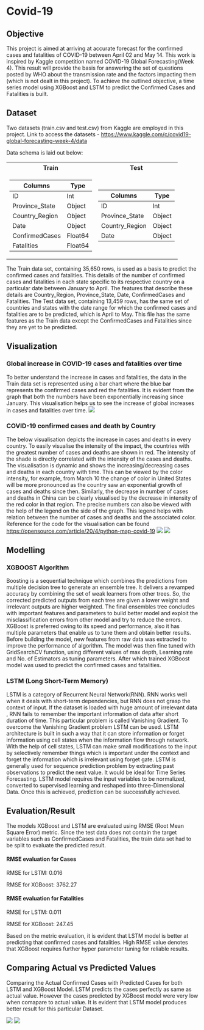 # Covid-19
## Objective
This project is aimed at arriving at accurate forecast for the confirmed cases and fatalities of COVID-19 between April 02 and May 14. This work is inspired by Kaggle competition named COVID-19 Global Forecasting(Week 4). This result will provide the basis for answering the set of questions posted by WHO about the transmission rate and the factors impacting them (which is not dealt in this project). To achieve the outlined objective, a time series model using XGBoost and LSTM to predict the Confirmed Cases and Fatalities is built.

## Dataset

Two datasets (train.csv and test.csv) from Kaggle are employed in this project. Link to access the datasets - https://www.kaggle.com/c/covid19-global-forecasting-week-4/data

Data schema is laid out below:

<table>
<tr><th><b>Train</b></th><th><b>Test</b></th></tr>
<tr><td>

|Columns|Type|
|-------|----|
|ID     |Int |
|Province_State|Object|
|Country_Region|Object|
|Date|Object|
|ConfirmedCases|Float64|
|Fatalities|Float64

</td><td>

|Columns|Type|
|-------|----|
|ID     |Int |
|Province_State|Object|
|Country_Region|Object|
|Date|Object|

</td></tr> </table>

The Train data set, containing 35,650 rows, is used as a basis to predict the confirmed cases and fatalities. This details of the number of confirmed cases and fatalities in each state specific to its respective country on a particular date between January to April. The features that describe these details are Country_Region, Province_State, Date, ConfirmedCases and Fatalities. 
The Test data set, containing 13,459 rows, has the same set of countries and states with the date range for which the confirmed cases and fatalities are to be predicted, which is April to May. This file has the same features as the Train data except the ConfirmedCases and Fatalities since they are yet to be predicted.

## Visualization
### Global increase in COVID-19 cases and fatalities over time
To better understand the increase in cases and fatalities, the data in the Train data set is represented using a bar chart where the blue bar represents the confirmed cases and red the fatalities. It is evident from the graph that both the numbers have been exponentially increasing since January. This visualisation helps us to see the increase of global increases in cases and fatalities over time.
![](Visualization_Images/Count_of_Cases_and_Deaths.png)

### COVID-19 confirmed cases and death by Country
The below visualisation depicts the increase in cases and deaths in every country. To easily visualise the intensity of the impact, the countries with the greatest number of cases and deaths are shown in red. The intensity of the shade is directly correlated with the intensity of the cases and deaths. The visualisation is dynamic and shows the increasing/decreasing cases and deaths in each country with time. This can be viewed by the color intensity, for example, from March 10 the change of color in United States will be more pronounced as the country saw an exponential growth of cases and deaths since then. Similarly, the decrease in number of cases and deaths in China can be clearly visualised by the decrease in intensity of the red color in that region. The precise numbers can also be viewed with the help of the legend on the side of the graph. This legend helps with relation between the number of cases and deaths and the associated color. 
Reference for the code for the visualisation can be found https://opensource.com/article/20/4/python-map-covid-19
![](Visualization_Images/Confirmed_Cases.png)
![](Visualization_Images/Confirmed_Deaths.png)

## Modelling
### XGBOOST Algorithm
Boosting is a sequential technique which combines the predictions from multiple decision tree to generate an ensemble tree. It delivers a revamped accuracy by combining the set of weak learners from other trees. So, the corrected predicted outputs from each tree are given a lower weight and irrelevant outputs are higher weighted.  The final ensembles tree concludes with important features and parameters to build better model and exploit the misclassification errors from other model and try to reduce the errors. XGBoost is preferred owing to its speed and performance, also it has multiple parameters that enable us to tune them and obtain better results. Before building the model, new features from raw data was extracted to improve the performance of algorithm. The model was then fine tuned with GridSearchCV function, using different values of max depth, Learning rate and No. of Estimators as tuning parameters. After which trained XGBoost model was used to predict the confirmed cases and fatalities.

### LSTM (Long Short-Term Memory)
LSTM is a category of  Recurrent Neural Network(RNN).  RNN works well when it deals with short-term dependencies, but RNN does not grasp the context of input. If the dataset is loaded with huge amount of  irrelevant data , RNN fails to remember the important information of data after short duration of time. This particular problem is called Vanishing Gradient. To overcome the Vanishing Gradient problem LSTM can be used. LSTM architecture is built in such a way that it can store information or forget information using cell states when the information flow through network. With the help of cell states, LSTM can make small modifications to the input by selectively remember things which is important under the context and forget the information which is irrelevant using forget gate. LSTM is generally used for sequence prediction problem by extracting past observations to predict the next value. It would be ideal for Time Series Forecasting. LSTM model requires the input variables to be normalized, converted to supervised learning and reshaped into three-Dimensional Data. Once this is achieved, prediction can be successfully achieved. 

## Evaluation/Result

The models XGBoost and LSTM are evaluated using RMSE (Root Mean Square Error) metric. Since the test data does not contain the target variables such as ConfirmedCases and Fatalities, the train data set had to be split to evaluate the predicted result. 
#### RMSE evaluation for Cases
RMSE for LSTM: 0.016

RMSE for XGBoost: 3762.27
#### RMSE evaluation for Fatalities
RMSE for LSTM: 0.011

RMSE for XGBoost: 247.45

Based on the metric evaluation, it is evident that LSTM model is better at predicting that confirmed cases and fatalities. High RMSE value denotes that XGBoost requires further hyper parameter tuning for reliable results. 

## Comparing Actual vs Predicted Values

Comparing the Actual Confirmed Cases with Predicted Cases for both LSTM and XGBoost Model. LSTM predicts the cases perfectly as same as actual value. However the cases predicted by XGBoost model were very low when comapare to actual value. It is evident that LSTM model produces better result for this particular Dataset.

![](Visualization_Images/Actual_vs_Predicted_value.png) ![](Visualization_Images/Actual_vs_Predicted_value_XGB.png)
